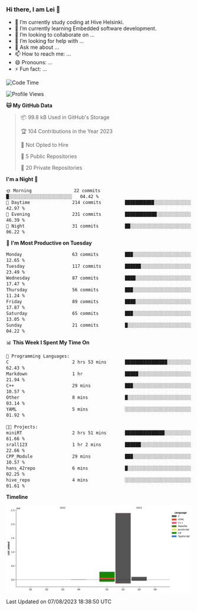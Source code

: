 ### Hi there, I am Lei 👋

- 🔭 I’m currently study coding at Hive Helsinki.
- 🌱 I’m currently learning Embedded software development.
- 👯 I’m looking to collaborate on ...
- 🤔 I’m looking for help with ...
- 💬 Ask me about ...
- 📫 How to reach me: ...
- 😄 Pronouns: ...
- ⚡ Fun fact: ...


<!-- ![Dusai's GitHub stats](https://github-readme-stats.vercel.app/api?username=srall123&show_icons=true&theme=radical) -->

<!--START_SECTION:waka-->
![Code Time](http://img.shields.io/badge/Code%20Time-4%20hrs-blue)

![Profile Views](http://img.shields.io/badge/Profile%20Views-169-blue)

**🐱 My GitHub Data** 

> 📦 99.8 kB Used in GitHub's Storage 
 > 
> 🏆 104 Contributions in the Year 2023
 > 
> 🚫 Not Opted to Hire
 > 
> 📜 5 Public Repositories 
 > 
> 🔑 20 Private Repositories 
 > 
**I'm a Night 🦉** 

```text
🌞 Morning                22 commits          █░░░░░░░░░░░░░░░░░░░░░░░░   04.42 % 
🌆 Daytime                214 commits         ███████████░░░░░░░░░░░░░░   42.97 % 
🌃 Evening                231 commits         ████████████░░░░░░░░░░░░░   46.39 % 
🌙 Night                  31 commits          ██░░░░░░░░░░░░░░░░░░░░░░░   06.22 % 
```
📅 **I'm Most Productive on Tuesday** 

```text
Monday                   63 commits          ███░░░░░░░░░░░░░░░░░░░░░░   12.65 % 
Tuesday                  117 commits         ██████░░░░░░░░░░░░░░░░░░░   23.49 % 
Wednesday                87 commits          ████░░░░░░░░░░░░░░░░░░░░░   17.47 % 
Thursday                 56 commits          ███░░░░░░░░░░░░░░░░░░░░░░   11.24 % 
Friday                   89 commits          ████░░░░░░░░░░░░░░░░░░░░░   17.87 % 
Saturday                 65 commits          ███░░░░░░░░░░░░░░░░░░░░░░   13.05 % 
Sunday                   21 commits          █░░░░░░░░░░░░░░░░░░░░░░░░   04.22 % 
```


📊 **This Week I Spent My Time On** 

```text
💬 Programming Languages: 
C                        2 hrs 53 mins       ████████████████░░░░░░░░░   62.43 % 
Markdown                 1 hr                █████░░░░░░░░░░░░░░░░░░░░   21.94 % 
C++                      29 mins             ███░░░░░░░░░░░░░░░░░░░░░░   10.57 % 
Other                    8 mins              █░░░░░░░░░░░░░░░░░░░░░░░░   03.14 % 
YAML                     5 mins              ░░░░░░░░░░░░░░░░░░░░░░░░░   01.92 % 

🐱‍💻 Projects: 
miniRT                   2 hrs 51 mins       ███████████████░░░░░░░░░░   61.66 % 
srall123                 1 hr 2 mins         ██████░░░░░░░░░░░░░░░░░░░   22.66 % 
CPP_Module               29 mins             ███░░░░░░░░░░░░░░░░░░░░░░   10.57 % 
hans_42repo              6 mins              █░░░░░░░░░░░░░░░░░░░░░░░░   02.25 % 
hive_repo                4 mins              ░░░░░░░░░░░░░░░░░░░░░░░░░   01.61 % 
```

**Timeline**

![Lines of Code chart](https://raw.githubusercontent.com/srall123/srall123/main/assets/bar_graph.png)


 Last Updated on 07/08/2023 18:38:50 UTC
<!--END_SECTION:waka-->
